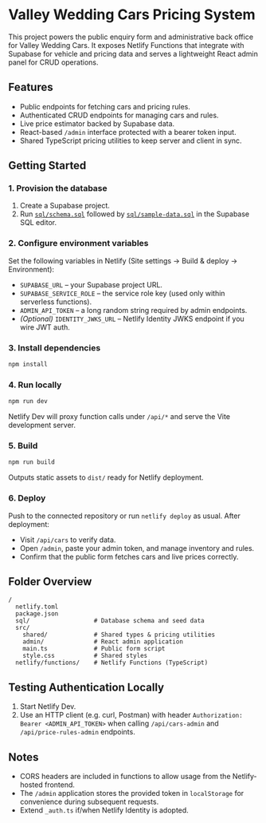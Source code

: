 # Valley Wedding Cars Pricing System

This project powers the public enquiry form and administrative back office for Valley Wedding Cars. It exposes Netlify Functions that integrate with Supabase for vehicle and pricing data and serves a lightweight React admin panel for CRUD operations.

## Features
- Public endpoints for fetching cars and pricing rules.
- Authenticated CRUD endpoints for managing cars and rules.
- Live price estimator backed by Supabase data.
- React-based `/admin` interface protected with a bearer token input.
- Shared TypeScript pricing utilities to keep server and client in sync.

## Getting Started

### 1. Provision the database
1. Create a Supabase project.
2. Run [`sql/schema.sql`](sql/schema.sql) followed by [`sql/sample-data.sql`](sql/sample-data.sql) in the Supabase SQL editor.

### 2. Configure environment variables
Set the following variables in Netlify (Site settings → Build & deploy → Environment):

- `SUPABASE_URL` – your Supabase project URL.
- `SUPABASE_SERVICE_ROLE` – the service role key (used only within serverless functions).
- `ADMIN_API_TOKEN` – a long random string required by admin endpoints.
- *(Optional)* `IDENTITY_JWKS_URL` – Netlify Identity JWKS endpoint if you wire JWT auth.

### 3. Install dependencies
```bash
npm install
```

### 4. Run locally
```bash
npm run dev
```
Netlify Dev will proxy function calls under `/api/*` and serve the Vite development server.

### 5. Build
```bash
npm run build
```
Outputs static assets to `dist/` ready for Netlify deployment.

### 6. Deploy
Push to the connected repository or run `netlify deploy` as usual. After deployment:
- Visit `/api/cars` to verify data.
- Open `/admin`, paste your admin token, and manage inventory and rules.
- Confirm that the public form fetches cars and live prices correctly.

## Folder Overview
```
/
  netlify.toml
  package.json
  sql/                  # Database schema and seed data
  src/
    shared/             # Shared types & pricing utilities
    admin/              # React admin application
    main.ts             # Public form script
    style.css           # Shared styles
  netlify/functions/    # Netlify Functions (TypeScript)
```

## Testing Authentication Locally
1. Start Netlify Dev.
2. Use an HTTP client (e.g. curl, Postman) with header `Authorization: Bearer <ADMIN_API_TOKEN>` when calling `/api/cars-admin` and `/api/price-rules-admin` endpoints.

## Notes
- CORS headers are included in functions to allow usage from the Netlify-hosted frontend.
- The `/admin` application stores the provided token in `localStorage` for convenience during subsequent requests.
- Extend `_auth.ts` if/when Netlify Identity is adopted.
